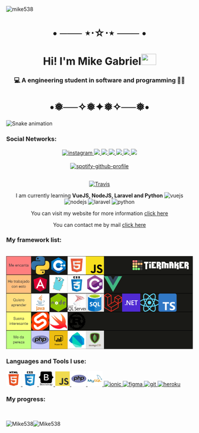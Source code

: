 <!--Conteo de personas que ven mi perfil-->

<p align="left"> <img src="https://komarev.com/ghpvc/?username=mike538&label=Visitas%20al%20perfil&color=blue&style=for-the-badge" alt="mike538" /> </p>

<h1 align="center">• ─── ⋆⋅☆⋅⋆ ─── •</h1>
<h1 align="center"> Hi! I'm Mike Gabriel<img src="https://github.com/Mike538/Mike538/blob/main/img/komi-komisan.gif" width="40" height="30" /> </h1>
<h3 align="center">‍💻 A engineering student in software and programming 👨‍💻</h3>
<h1 align="center">•❅──✧❅✦❅✧──❅•</h1>
</a>
<!--Animación uwu -->

![Snake animation](https://raw.githubusercontent.com/Mike538/Mike538/main/img/contributions.svg)

<!--Redes Sociales-->

### Social Networks: 
<div align="center">
  
<a href="https://www.instagram.com/dev_mikee/" target="_blank">
<img src=https://img.shields.io/badge/instagram-F4A98F.svg?&style=for-the-badge&logo=instagram&logoColor=white alt=instagram style="margin-bottom: 5px;" />
  
<a href="https://youtube.com/@devmikee" target="_blank">
<img src="https://img.shields.io/badge/YouTube-FF0905?style=for-the-badge&logo=youtube&logoColor=white" target="_blank"> 
  
<a href="https://twitter.com/Devmikee" target="_blank">
<img src="https://img.shields.io/badge/Twitter-55acee?style=for-the-badge&logo=twitter&logoColor=white" target="_blank"> 

<a href="https://www.linkedin.com/in/miguel-gabriel-hern%C3%A1ndez/" target="_blank">
<img src="https://img.shields.io/badge/LinkedIn-00a0dc?style=for-the-badge&logo=LinkedIn&logoColor=white" target="_blank"> 

<a href="https://www.twitch.tv/devmikee" target="-blank">
<img src="https://img.shields.io/badge/Twitch-6441a5?style=for-the-badge&logo=Twitch&logoColor=white" tarjet="_blank"> 
 
<a href="https://discord.gg/uTGDBd2jgr" tarjet="-blank">
<img src="https://img.shields.io/badge/Discord-7289da?style=for-the-badge&logo=Discord&logoColor=white" tarjet="_blank">
             
<a href="https://www.twitch.tv/devmikee" target="_blank" rel="noreferrer">
<img src="https://img.shields.io/twitch/status/devmikee?logo=twitchsx&style=for-the-badge&color=0891b2&labelColor=1c1917&label=TWITCH+STATUS" /></a>
 </br>
</p>
  
[![spotify-github-profile](https://spotify-github-profile.vercel.app/api/view?uid=317g2an3kdemwofsvtsonvutkq7a&cover_image=true&theme=novatorem&show_offline=false&background_color=121212&bar_color_cover=true&bar_color=53b14f)](https://spotify-github-profile.vercel.app/api/view?uid=317g2an3kdemwofsvtsonvutkq7a&redirect=true)
  
  </br>
  <a href="https://steam-stat.vercel.app/api?profileName=mikedarkness" rel="nofollow"><img src="https://camo.githubusercontent.com/e9f89aa017730d5b1b53b16efb97d1ed88f7afb4ca69de31ed42cd54cbbd42d0/68747470733a2f2f737465616d2d737461742e76657263656c2e6170702f6170693f70726f66696c654e616d653d6d696b656461726b6e657373" alt="Travis" data-canonical-src="https://steam-stat.vercel.app/api?profileName=mikedarkness" style="max-width: 100%;"></a>
  </br>
<!--Aprendizaje-->

I am currently learning **VueJS, NodeJS, Laravel and Python** <img src="https://vuejs.org/images/logo.png" alt="vuejs" width="20" eight="20"> <img src="https://nodejs.org/static/images/logos/nodejs-new-pantone-black.svg" alt="nodejs" width="30" eight="30"> <img src="https://laravel.com/img/logomark.min.svg" alt="laravel" width="20" eight="20"> <img src="https://www.python.org/static/img/python-logo.png" alt="python" width="95" eight="45">

 You can visit my website for more information [click here](https://miportafoliomike.netlify.app/)

 You can contact me by mail [click here](mailto:mikealesso768gmail.com)
  
<!--Frameworks-->
  
<h3 align="left">My framework list:</h3>
</br>
<img src="img/my-image.png" align="center"
</br>
</p>
 
<!--Mis lenguajes fav-->
  
<h3 align="left">Languages and Tools I use:</h3>
<p align="left"><a href="https://www.w3.org/html/" target="_blank"> <img src="https://raw.githubusercontent.com/devicons/devicon/master/icons/html5/html5-original-wordmark.svg" alt="html5" width="40" height="40"/><a href="https://www.w3schools.com/css/" target="_blank"> <img src="https://raw.githubusercontent.com/devicons/devicon/master/icons/css3/css3-original-wordmark.svg" alt="css3" width="40" height="40"/> </a> </a> <a href="https://getbootstrap.com" target="_blank"> <img src="https://raw.githubusercontent.com/devicons/devicon/master/icons/bootstrap/bootstrap-plain-wordmark.svg" alt="bootstrap" width="40" height="40"/> </a><a href="https://developer.mozilla.org/en-US/docs/Web/JavaScript" target="_blank"> <img src="https://raw.githubusercontent.com/devicons/devicon/master/icons/javascript/javascript-original.svg" alt="javascript" width="40" height="40"/> </a><a href="https://www.php.net" target="_blank"> <img src="https://raw.githubusercontent.com/devicons/devicon/master/icons/php/php-original.svg" alt="php" width="40" height="40"/> </a><a href="https://www.mysql.com/" target="_blank"> <img src="https://raw.githubusercontent.com/devicons/devicon/master/icons/mysql/mysql-original-wordmark.svg" alt="mysql" width="40" height="40"/> </a><a href="https://ionicframework.com" target="_blank"> <img src="https://upload.wikimedia.org/wikipedia/commons/d/d1/Ionic_Logo.svg" alt="ionic" width="40" height="40"/> </a><a href="https://www.figma.com/" target="_blank"> <img src="https://www.vectorlogo.zone/logos/figma/figma-icon.svg" alt="figma" width="40" height="40"/> </a> <a href="https://git-scm.com/" target="_blank"> <img src="https://www.vectorlogo.zone/logos/git-scm/git-scm-icon.svg" alt="git" width="40" height="40"/> </a> <a href="https://heroku.com" target="_blank"> <img src="https://www.vectorlogo.zone/logos/heroku/heroku-icon.svg" alt="heroku" width="40" height="40"/> </a> </p>
  
<!--Mi progeso en Github-->
  
<h3 align="left">My progress:</h3> 
</br>
<p><img align="left" src="https://github-readme-stats.vercel.app/api?username=mike538&show_icons=true&locale=es&theme=radical" alt="Mike538" /></p>
<p><img align="left" src="https://github-readme-stats.vercel.app/api/top-langs?username=Mike538&show_icons=true&locale=es&theme=radical&layout=compact" alt="Mike538" /></p>


